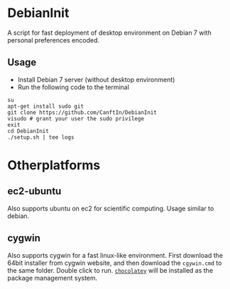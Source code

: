 DebianInit
==========

A script for fast deployment of desktop environment on Debian 7 with personal preferences encoded.

## Usage

* Install Debian 7 server (without desktop environment)
* Run the following code to the terminal

```
su
apt-get install sudo git
git clone https://github.com/CanftIn/DebianInit
visudo # grant your user the sudo privilege
exit
cd DebianInit
./setup.sh | tee logs
```

# Otherplatforms

## ec2-ubuntu

Also supports ubuntu on ec2 for scientific computing. Usage similar to debian.

## cygwin

Also supports cygwin for a fast linux-like environment. First download the 64bit installer from cygwin website, and then download the `cgywin.cmd` to the same folder. Double click to run. [`chocolatey`](https://chocolatey.org/) will be installed as the package management system.
